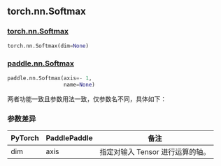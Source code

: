 ## torch.nn.Softmax
### [torch.nn.Softmax](https://pytorch.org/docs/stable/generated/torch.nn.Softmax.html?highlight=nn+softmax#torch.nn.Softmax)

```python
torch.nn.Softmax(dim=None)
```

### [paddle.nn.Softmax](https://www.paddlepaddle.org.cn/documentation/docs/zh/api/paddle/nn/Softmax_cn.html#softmax)

```python
paddle.nn.Softmax(axis=- 1,
                  name=None)
```

两者功能一致且参数用法一致，仅参数名不同，具体如下：
### 参数差异
| PyTorch       | PaddlePaddle | 备注                                                   |
| ------------- | ------------ | ------------------------------------------------------ |
| dim           | axis         | 指定对输入 Tensor 进行运算的轴。                          |
